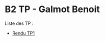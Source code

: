 # B2 TP - Galmot Benoit

Liste des TP :

- [Rendu TP1](https://github.com/BenoitYnov/Tp-ccna2/blob/master/tp/tp1.md)  
